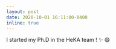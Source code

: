 ```yaml
---
layout: post
date: 2020-10-01 16:11:00-0400
inline: true
---
```


I started my Ph.D in the HeKA team ! :sparkles: :smile:
